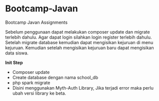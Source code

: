 # Bootcamp-Javan

Bootcamp Javan Assignments

Sebelum penggunaan dapat melakukan composer update dan migrate terlebih dahulu. Agar dapat login silahkan login register terlebih dahulu. Setelah migrate database kemudian dapat mengisikan kejuruan di menu kejuruan. Kemudian setelah mengisikan kejuruan baru dapat mengisikan data siswa.

<strong>Init Step</strong>
<ul>
  <li>Composer update</li>
  <li>Create database dengan nama school_db</li>
  <li>php spark migrate</li>
  <li>Disini menggunakan Myth-Auth Library, Jika terjadi error maka perlu ubah versi library ke beta.</li>
</ul>
